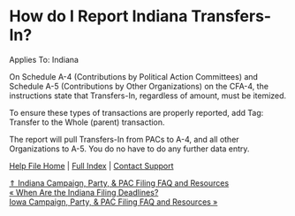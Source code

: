  How do I Report Indiana Transfers-In?
==========

Applies To: Indiana

On Schedule A-4 (Contributions by Political Action Committees) and Schedule A-5 (Contributions by Other Organizations) on the CFA-4, the instructions state that Transfers-In, regardless of amount, must be itemized.

To ensure these types of transactions are properly reported, add Tag: Transfer to the Whole (parent) transaction. 

The report will pull Transfers-In from PACs to A-4, and all other Organizations to A-5. You do no have to do any further data entry.

[Help File Home](/help/) | [Full Index](/Help-File-Directory/) | [Contact Support](mailto:support@ISPolitical.com)

[⇑ Indiana Campaign, Party, & PAC Filing FAQ and Resources](/Indiana-Campaign-Party-PAC-Filing-FAQ-and-Resources)  
[« When Are the Indiana Filing Deadlines?](/When-Are-the-Indiana-Filing-Deadlines)  
[Iowa Campaign, Party, & PAC Filing FAQ and Resources »](/Iowa-Campaign-Party-PAC-Filing-FAQ-and-Resources)